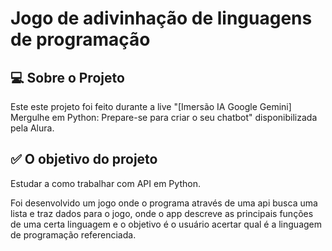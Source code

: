 # Jogo de adivinhação de linguagens de programação 

## 💻 Sobre o Projeto
Este este projeto foi feito durante a live "[Imersão IA Google Gemini] Mergulhe em Python: Prepare-se para criar o seu chatbot" disponibilizada pela Alura.

## ✅ O objetivo do projeto
Estudar a como trabalhar com API em Python.

Foi desenvolvido um jogo onde o programa através de uma api busca uma lista e traz dados para o jogo, onde o app descreve as principais funções de uma certa linguagem e o objetivo é o usuário acertar qual é a linguagem de programação referenciada.
